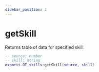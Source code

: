 ```yaml
---
sidebar_position: 2
---
```


# getSkill

Returns table of data for specified skill.

```lua
-- source: number
-- skill: string
exports.OT_skills:getSkill(source, skill)
```